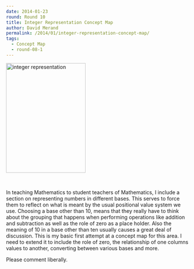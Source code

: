 ```yaml
---
date: 2014-01-23
round: Round 10
title: Integer Representation Concept Map
author: David Merand
permalink: /2014/01/integer-representation-concept-map/
tags:
  - Concept Map
  - round-08-1
---
```

[<img class="alignnone size-medium wp-image-2989" alt="integer representation" src="http://teaching.software-carpentry.org/wp-content/uploads/2013/06/integer-representation-218x300.jpeg" width="218" height="300" />][1]

&nbsp;

In teaching Mathematics to student teachers of Mathematics, I include a section on representing numbers in different bases. This serves to force them to reflect on what is meant by the usual positional value system we use. Choosing a base other than 10, means that they really have to think about the grouping that happens when performing operations like addition and subtraction as well as the role of zero as a place holder. Also the meaning of 10 in a base other than ten usually causes a great deal of discussion. This is my basic first attempt at a concept map for this area. I need to extend it to include the role of zero, the relationship of one columns values to another, converting between various bases and more.

Please comment liberally.

 [1]: http://teaching.software-carpentry.org/wp-content/uploads/2013/06/integer-representation.jpeg
